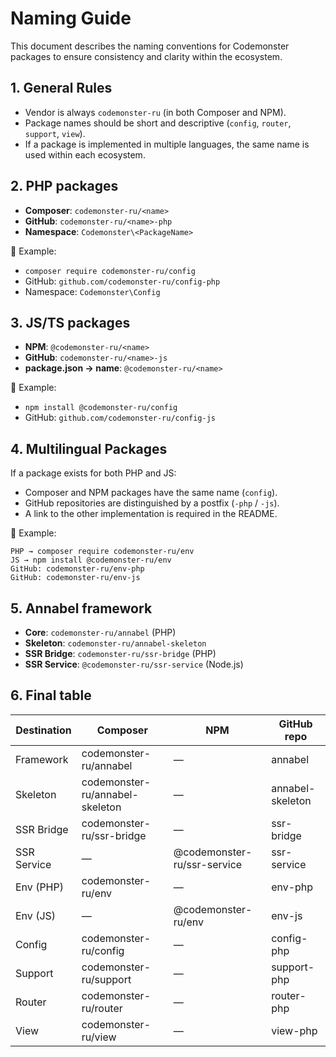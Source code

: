 # Naming Guide

This document describes the naming conventions for Codemonster packages to ensure consistency and clarity within the ecosystem.

## 1. General Rules
- Vendor is always `codemonster-ru` (in both Composer and NPM).
- Package names should be short and descriptive (`config`, `router`, `support`, `view`).
- If a package is implemented in multiple languages, the same name is used within each ecosystem.

## 2. PHP packages
- **Composer**: `codemonster-ru/<name>`
- **GitHub**: `codemonster-ru/<name>-php`
- **Namespace**: `Codemonster\<PackageName>`

📌 Example:
- `composer require codemonster-ru/config`
- GitHub: `github.com/codemonster-ru/config-php`
- Namespace: `Codemonster\Config`

## 3. JS/TS packages
- **NPM**: `@codemonster-ru/<name>`
- **GitHub**: `codemonster-ru/<name>-js`
- **package.json → name**: `@codemonster-ru/<name>`

📌 Example:
- `npm install @codemonster-ru/config`
- GitHub: `github.com/codemonster-ru/config-js`

## 4. Multilingual Packages
If a package exists for both PHP and JS:
- Composer and NPM packages have the same name (`config`).
- GitHub repositories are distinguished by a postfix (`-php` / `-js`).
- A link to the other implementation is required in the README.

📌 Example:
```
PHP → composer require codemonster-ru/env
JS → npm install @codemonster-ru/env
GitHub: codemonster-ru/env-php
GitHub: codemonster-ru/env-js
```

## 5. Annabel framework
- **Core**: `codemonster-ru/annabel` (PHP)
- **Skeleton**: `codemonster-ru/annabel-skeleton`
- **SSR Bridge**: `codemonster-ru/ssr-bridge` (PHP)
- **SSR Service**: `@codemonster-ru/ssr-service` (Node.js)

## 6. Final table

| Destination | Composer | NPM | GitHub repo |
|--------------|--------------------------|----------------------------|----------------------------|
| Framework | codemonster-ru/annabel | — | annabel |
| Skeleton | codemonster-ru/annabel-skeleton | — | annabel-skeleton |
| SSR Bridge | codemonster-ru/ssr-bridge | — | ssr-bridge |
| SSR Service | — | @codemonster-ru/ssr-service | ssr-service |
| Env (PHP) | codemonster-ru/env | — | env-php |
| Env (JS) | — | @codemonster-ru/env | env-js |
| Config | codemonster-ru/config | — | config-php |
| Support | codemonster-ru/support | — | support-php |
| Router | codemonster-ru/router | — | router-php |
| View | codemonster-ru/view | — | view-php |
